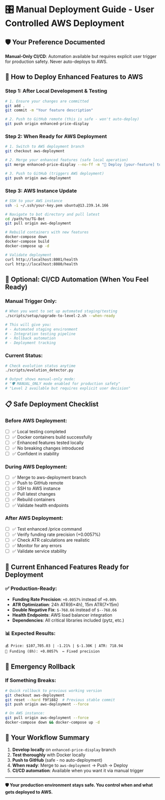 # 🎛️ Manual Deployment Guide - User Controlled AWS Deployment

## 🛡️ **Your Preference Documented**

**Manual-Only CI/CD**: Automation available but requires explicit user trigger for production safety. Never auto-deploys to AWS.

## 🚀 **How to Deploy Enhanced Features to AWS**

### **Step 1: After Local Development & Testing**
```bash
# 1. Ensure your changes are committed
git add .
git commit -m "Your feature description"

# 2. Push to GitHub remote (this is safe - won't auto-deploy)
git push origin enhanced-price-display
```

### **Step 2: When Ready for AWS Deployment**
```bash
# 1. Switch to AWS deployment branch
git checkout aws-deployment

# 2. Merge your enhanced features (safe local operation)
git merge enhanced-price-display --no-ff -m "🚀 Deploy [your-feature] to AWS production"

# 3. Push to GitHub (triggers AWS deployment)
git push origin aws-deployment
```

### **Step 3: AWS Instance Update**
```bash
# SSH to your AWS instance
ssh -i ~/.ssh/your-key.pem ubuntu@13.239.14.166

# Navigate to bot directory and pull latest
cd /path/to/TG-Bot
git pull origin aws-deployment

# Rebuild containers with new features
docker-compose down
docker-compose build  
docker-compose up -d

# Validate deployment
curl http://localhost:8001/health
curl http://localhost:8080/health
```

## 🧪 **Optional: CI/CD Automation (When You Feel Ready)**

### **Manual Trigger Only:**
```bash
# When you want to set up automated staging/testing
./scripts/setup/upgrade-to-level-2.sh --when-ready

# This will give you:
# - Automated staging environment
# - Integration testing pipeline  
# - Rollback automation
# - Deployment tracking
```

### **Current Status:**
```bash
# Check evolution status anytime
./scripts/evolution_detector.py

# Output shows manual-only mode:
# "🛡️ MANUAL_ONLY mode enabled for production safety"
# "Level 2 available but requires explicit user decision"
```

## 📋 **Safe Deployment Checklist**

### **Before AWS Deployment:**
- [ ] ✅ Local testing completed
- [ ] ✅ Docker containers build successfully
- [ ] ✅ Enhanced features tested locally
- [ ] ✅ No breaking changes introduced
- [ ] ✅ Confident in stability

### **During AWS Deployment:**
- [ ] ✅ Merge to aws-deployment branch
- [ ] ✅ Push to GitHub remote
- [ ] ✅ SSH to AWS instance
- [ ] ✅ Pull latest changes
- [ ] ✅ Rebuild containers
- [ ] ✅ Validate health endpoints

### **After AWS Deployment:**
- [ ] ✅ Test enhanced /price command
- [ ] ✅ Verify funding rate precision (+0.0057%)
- [ ] ✅ Check ATR calculations are realistic
- [ ] ✅ Monitor for any errors
- [ ] ✅ Validate service stability

## 🔄 **Current Enhanced Features Ready for Deployment**

### **✅ Production-Ready:**
- **Funding Rate Precision**: `+0.0057%` instead of `+0.00%`
- **ATR Optimization**: 24h ATR(6×4h), 15m ATR(7×15m) 
- **Double Negative Fix**: `$-768.66` instead of `$--768.66`
- **Health Endpoints**: AWS load balancer integration
- **Dependencies**: All critical libraries included (pytz, etc.)

### **📊 Expected Results:**
```
💰 Price: $107,705.03 | -1.21% | $-1.30K | ATR: 718.94
💸 Funding (8h): +0.0057%  ← Fixed precision
```

## 🚨 **Emergency Rollback**

### **If Something Breaks:**
```bash
# Quick rollback to previous working version
git checkout aws-deployment
git reset --hard f9f1882  # Previous stable commit
git push origin aws-deployment --force

# On AWS instance:
git pull origin aws-deployment --force
docker-compose down && docker-compose up -d
```

## 🎯 **Your Workflow Summary**

1. **Develop locally** on `enhanced-price-display` branch
2. **Test thoroughly** with Docker locally  
3. **Push to GitHub** (safe - no auto-deployment)
4. **When ready**: Merge to `aws-deployment` → Push → Deploy
5. **CI/CD automation**: Available when you want it via manual trigger

---

**🛡️ Your production environment stays safe. You control when and what gets deployed to AWS.**